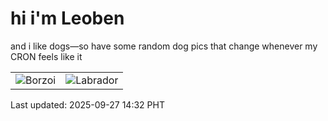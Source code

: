 # hi i'm Leoben

and i like dogs—so have some random dog pics that change whenever my CRON feels like it

|  |  |
|--------|----------|
| ![Borzoi](https://random-dog-vercel.vercel.app/api/random-borzoi?v=1758954754) | ![Labrador](https://random-dog-vercel.vercel.app/api/random-labrador?v=1758954754) |

Last updated: 2025-09-27 14:32 PHT
